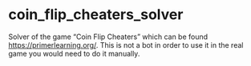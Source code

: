 # coin_flip_cheaters_solver
Solver of the game “Coin Flip Cheaters” which can be found https://primerlearning.org/. This is not a bot in order to use it in the real game you would need to do it manually.
